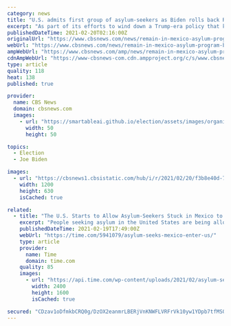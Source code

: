 ```yaml
---
category: news
title: "U.S. admits first group of asylum-seekers as Biden rolls back Remain-in-Mexico policy"
excerpt: "As part of its efforts to wind down a Trump-era policy that kept tens of thousands of asylum-seekers outside U.S. territory, the Biden administration on Friday admitted the first group of migrants who had been previously required to wait in Mexico for their immigration court hearings."
publishedDateTime: 2021-02-20T02:16:00Z
originalUrl: "https://www.cbsnews.com/news/remain-in-mexico-asylum-program-biden/?ftag=CNM-00-10aab4i"
webUrl: "https://www.cbsnews.com/news/remain-in-mexico-asylum-program-biden/?ftag=CNM-00-10aab4i"
ampWebUrl: "https://www.cbsnews.com/amp/news/remain-in-mexico-asylum-program-biden/"
cdnAmpWebUrl: "https://www-cbsnews-com.cdn.ampproject.org/c/s/www.cbsnews.com/amp/news/remain-in-mexico-asylum-program-biden/"
type: article
quality: 118
heat: 138
published: true

provider:
  name: CBS News
  domain: cbsnews.com
  images:
    - url: "https://smartableai.github.io/election/assets/images/organizations/cbsnews.com-50x50.jpg"
      width: 50
      height: 50

topics:
  - Election
  - Joe Biden

images:
  - url: "https://cbsnews1.cbsistatic.com/hub/i/r/2021/02/20/f3b8e40d-79c5-4918-a1bc-d715b17f6a23/thumbnail/1200x630/a99162a5d1bf159722d6b96ac72a25c9/gettyimages-1231266086.jpg"
    width: 1200
    height: 630
    isCached: true

related:
  - title: "The U.S. Starts to Allow Asylum-Seekers Stuck in Mexico to Enter, Unravelling Trump's 'Remain in Mexico' Policy"
    excerpt: "People seeking asylum in the United States are being allowed into the country as they wait for courts to decide on their cases."
    publishedDateTime: 2021-02-19T17:49:00Z
    webUrl: "https://time.com/5941079/asylum-seeks-mexico-enter-us/"
    type: article
    provider:
      name: Time
      domain: time.com
    quality: 85
    images:
      - url: "https://api.time.com/wp-content/uploads/2021/02/asylum-seeks-mexico-enter-us.jpg"
        width: 2400
        height: 1600
        isCached: true

secured: "CDzav1oDfmkbCRQ0g/DzOX2eanmrLBERjVnKNWFLVRFrVk10yw1YDpb7tfMSQ5s1P1rotnWSNA4ij6iZuZbi66YmnpH47UYFs5MXvLgROq9PInxt5hUOmk81fbILbvWe3mSXp9kdTq6mpbazSHopRS2N7LeOiOmJLrfA9xMxTQOb0E3zGFSb9aJedKtP/7JTwUrGwA0+nj7gJBag1rIB+QP40dNJtJlK2L9sD9vlZgXWp6035ozovGUl0LLQZxKr33GVqkaRoInh6qvVEVo9SY1Z8WR9AHfnkkEByX8degznwCFuP/BHBfNw/Utc8RewdB6HjO7UkpoWDKHbbw0olxUw4XoU/i/0woyeObqeo74=;yc50c3zzi3pND0LDNHqYRA=="
---
```


